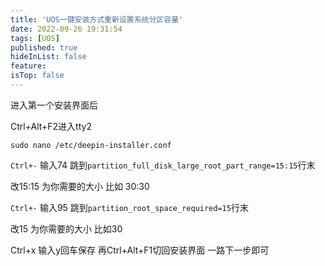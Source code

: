 ```yaml
---
title: 'UOS一键安装方式重新设置系统分区容量'
date: 2022-09-26 19:31:54
tags: [UOS]
published: true
hideInList: false
feature: 
isTop: false
---
```


进入第一个安装界面后

Ctrl+Alt+F2进入tty2
```shell
sudo nano /etc/deepin-installer.conf
```
`Ctrl+-` 输入74 跳到`partition_full_disk_large_root_part_range=15:15`行末

改15:15 为你需要的大小 比如 30:30

`Ctrl+-` 输入95 跳到`partition_root_space_required=15`行末

改15 为你需要的大小 比如30

Ctrl+x 输入y回车保存 再Ctrl+Alt+F1切回安装界面 一路下一步即可